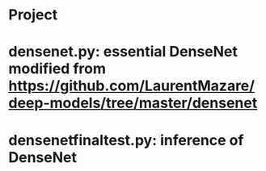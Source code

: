 # Project

# densenet.py: essential DenseNet modified from https://github.com/LaurentMazare/deep-models/tree/master/densenet
# densenetfinaltest.py: inference of DenseNet
